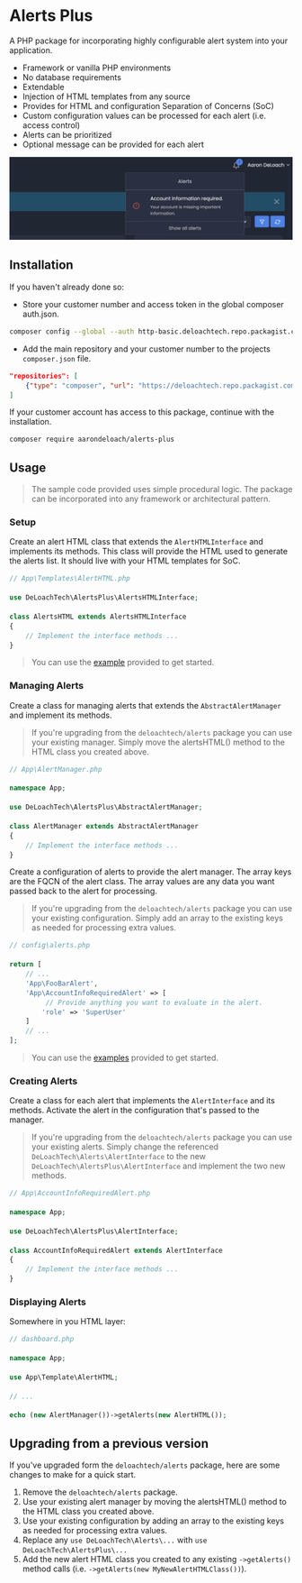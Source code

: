 Alerts Plus
===========

A PHP package for incorporating highly configurable alert system into your application.

* Framework or vanilla PHP environments
* No database requirements
* Extendable
* Injection of HTML templates from any source
* Provides for HTML and configuration Separation of Concerns (SoC)
* Custom configuration values can be processed for each alert (i.e. access control)
* Alerts can be prioritized
* Optional message can be provided for each alert


![Example alerts.](example/alerts.png)

Installation
------------

If you haven't already done so:

* Store your customer number and access token in the global composer auth.json.

```bash
composer config --global --auth http-basic.deloachtech.repo.packagist.com your-customer-number your-access-token
```

* Add the main repository and your customer number to the projects `composer.json` file.

```json
"repositories": [
    {"type": "composer", "url": "https://deloachtech.repo.packagist.com/your-customer-number/"}
]
```

If your customer account has access to this package, continue with the installation.


```bash
composer require aarondeloach/alerts-plus
```


Usage
-----

> The sample code provided uses simple procedural logic. The package can be incorporated into any framework or architectural pattern.

### Setup

Create an alert HTML class that extends the `AlertHTMLInterface` and implements its methods. This class will provide the HTML used to generate the alerts list. It should live with your HTML templates for SoC.

```php
// App\Templates\AlertHTML.php

use DeLoachTech\AlertsPlus\AlertsHTMLInterface;

class AlertsHTML extends AlertsHTMLInterface
{
    // Implement the interface methods ...
}
```

> You can use the [example](https://github.com/deloachtech/alerts-plus/blob/main/example/AlertsHTML.php) provided to get started.


### Managing Alerts

Create a class for managing alerts that extends the `AbstractAlertManager` and implement its methods.

> If you're upgrading from the `deloachtech/alerts` package you can use your existing manager. Simply move the alertsHTML() method to the HTML class you created above.

```php
// App\AlertManager.php

namespace App;

use DeLoachTech\AlertsPlus\AbstractAlertManager;

class AlertManager extends AbstractAlertManager
{
    // Implement the interface methods ...
}
```

Create a configuration of alerts to provide the alert manager. The array keys are the FQCN of the alert class. The array values are any data you want passed back to the alert for processing.

> If you're upgrading from the `deloachtech/alerts` package you can use your existing configuration. Simply add an array to the existing keys as needed for processing extra values.

```php
// config\alerts.php

return [
    // ...
    'App\FooBarAlert',
    'App\AccountInfoRequiredAlert' => [
         // Provide anything you want to evaluate in the alert.
        'role' => 'SuperUser'
    ]
    // ...
];
```

> You can use the [examples](https://github.com/deloachtech/alerts-plus/tree/main/example) provided to get started.


### Creating Alerts

Create a class for each alert that implements the `AlertInterface` and its methods. Activate the alert in the configuration that's passed to the manager.

> If you're upgrading from the `deloachtech/alerts` package you can use your existing alerts. Simply change the referenced `DeLoachTech\Alerts\AlertInterface` to the new `DeLoachTech\AlertsPlus\AlertInterface` and implement the two new methods.

```php
// App\AccountInfoRequiredAlert.php

namespace App;

use DeLoachTech\AlertsPlus\AlertInterface;

class AccountInfoRequiredAlert extends AlertInterface
{
    // Implement the interface methods ...    
}
```


### Displaying Alerts

Somewhere in you HTML layer:

```php
// dashboard.php

namespace App;

use App\Template\AlertHTML;

// ...

echo (new AlertManager())->getAlerts(new AlertHTML());
```

Upgrading from a previous version
---------------------------------

If you've upgraded form the `deloachtech/alerts` package, here are some changes to make for a quick start.

1. Remove the `deloachtech/alerts` package.
2. Use your existing alert manager by moving the alertsHTML() method to the HTML class you created above.
3. Use your existing configuration by adding an array to the existing keys as needed for processing extra values.
4. Replace any `use DeLoachTech\Alerts\...` with `use DeLoachTech\AlertsPlus\...`
5. Add the new alert HTML class you created to any existing `->getAlerts()` method calls (i.e. `->getAlerts(new MyNewAlertHTMLClass())`).


